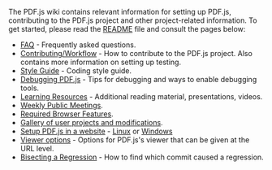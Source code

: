 The PDF.js wiki contains relevant information for setting up PDF.js, contributing to the PDF.js project and other project-related information. To get started, please read the [README](https://github.com/mozilla/pdf.js/blob/master/README.md) file and consult the pages below:

+ [FAQ](wiki/Frequently-Asked-Questions) - Frequently asked questions.
+ [Contributing/Workflow](wiki/Contributing) - How to contribute to the PDF.js project. Also contains more information on setting up testing.
+ [Style Guide](wiki/Style-Guide) - Coding style guide.
+ [Debugging PDF.js](wiki/Debugging-PDF.js) - Tips for debugging and ways to enable debugging tools.
+ [Learning Resources](wiki/Additional-Learning-Resources) - Additional reading material, presentations, videos.
+ [Weekly Public Meetings](wiki/Weekly-Public-Meetings).
+ [Required Browser Features](wiki/Required-Browser-Features).
+ [Gallery of user projects and modifications](wiki/Gallery-of-user-projects-and-modifications).
+ [Setup PDF.js in a website](wiki/Setup-pdf.js-in-a-website) - [Linux](wiki/Setup-PDF.js-in-a-website-(Linux)) or [Windows](wiki/Setup-PDF.js-in-a-website-(Windows))
+ [Viewer options](wiki/Viewer-options) - Options for PDF.js's viewer that can be given at the URL level.
+ [Bisecting a Regression](wiki/Bisecting-a-Regression) - How to find which commit caused a regression.
